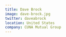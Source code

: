 ```yaml
---
title: Dave Brock
image: dave-brock.jpg
twitter: daveabrock
location: United States
company: CUNA Mutual Group
---
```


